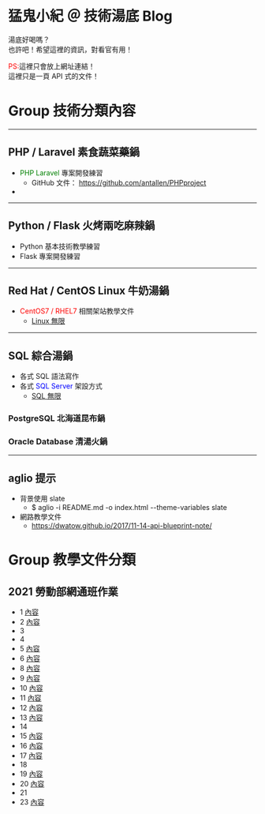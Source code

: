 # 猛鬼小紀 ＠ 技術湯底 Blog
湯底好喝嗎？<br>
也許吧！希望這裡的資訊，對看官有用！ 

<font color="red">PS:</font>這裡只會放上網址連結！<br>
這裡只是一頁 API 式的文件！

# Group 技術分類內容
---
## PHP / Laravel 素食蔬菜藥鍋
+ <font color="green">PHP Laravel </font>專案開發練習
  + GitHub 文件： https://github.com/antallen/PHPproject
+ 

---
## Python / Flask 火烤兩吃麻辣鍋
+ Python 基本技術教學練習
+ Flask 專案開發練習

---

## Red Hat / CentOS Linux 牛奶湯鍋
+ <font color="red">CentOS7 / RHEL7 </font>相關架站教學文件
  + [Linux 無限](http://linux.onlinedoc.tw/)

---

## SQL 綜合湯鍋
+ 各式 SQL 語法寫作
+ 各式 <font color="blue">SQL Server </font>架設方式
  + [SQL 無限](http://sql.onlinedoc.tw/)
### PostgreSQL 北海道昆布鍋

### Oracle Database 清湯火鍋

---
## aglio 提示
+ 背景使用 slate
  + $ aglio -i README.md -o index.html --theme-variables slate
+ 網路教學文件
  + https://dwatow.github.io/2017/11-14-api-blueprint-note/

# Group 教學文件分類

## 2021 勞動部網通班作業
+ 1 [內容](https://github.com/pamelaXchun/0414linux-note.git)
+ 2 [內容](https://github.com/weiegg/Linux.git)
+ 3
+ 4
+ 5 [內容](https://github.com/re1233/work.git)
+ 6 [內容](https://github.com/po410434/LinuxExercise.git)
+ 8 [內容](https://github.com/m2121221/LinuxProject)
+ 9 [內容](https://github.com/who123pp/LINUX)
+ 10 [內容](https://github.com/allen10811/LinuxExercise.git)
+ 11 [內容](https://github.com/hsiehfat/LinuxExercise.git)
+ 12 [內容](https://github.com/weini0831/linux12)
+ 13 [內容](https://github.com/LuShuWan/LinuxCourse.git)
+ 14
+ 15 [內容](https://github.com/heatherlee0118/Linux)
+ 16 [內容](https://github.com/Kantai235/kttpr-linux-work)
+ 17 [內容](https://github.com/yxl052000/LinuxExercise)
+ 18
+ 19 [內容](https://github.com/cokechen4707/Linux.git)
+ 20 [內容](https://github.com/clt20/Linux.git)
+ 21
+ 23 [內容](https://github.com/hchungw/Linux-Love-Peace)
